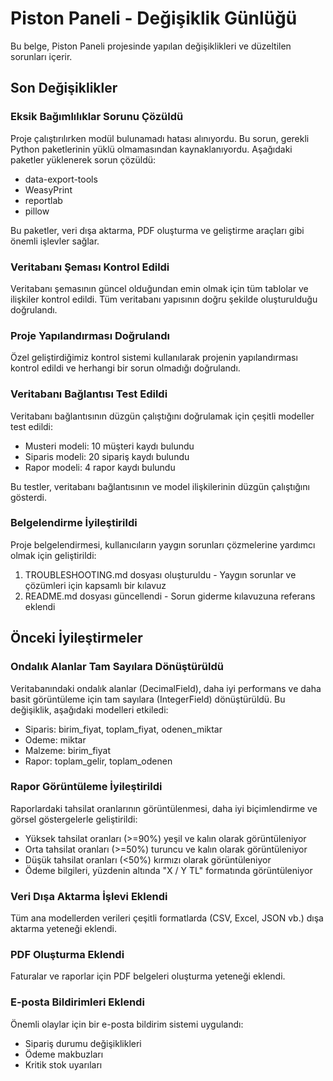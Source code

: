 # Piston Paneli - Değişiklik Günlüğü

Bu belge, Piston Paneli projesinde yapılan değişiklikleri ve düzeltilen sorunları içerir.

## Son Değişiklikler

### Eksik Bağımlılıklar Sorunu Çözüldü

Proje çalıştırılırken modül bulunamadı hatası alınıyordu. Bu sorun, gerekli Python paketlerinin yüklü olmamasından kaynaklanıyordu. Aşağıdaki paketler yüklenerek sorun çözüldü:

- data-export-tools
- WeasyPrint
- reportlab
- pillow

Bu paketler, veri dışa aktarma, PDF oluşturma ve geliştirme araçları gibi önemli işlevler sağlar.

### Veritabanı Şeması Kontrol Edildi

Veritabanı şemasının güncel olduğundan emin olmak için tüm tablolar ve ilişkiler kontrol edildi. Tüm veritabanı yapısının doğru şekilde oluşturulduğu doğrulandı.

### Proje Yapılandırması Doğrulandı

Özel geliştirdiğimiz kontrol sistemi kullanılarak projenin yapılandırması kontrol edildi ve herhangi bir sorun olmadığı doğrulandı.

### Veritabanı Bağlantısı Test Edildi

Veritabanı bağlantısının düzgün çalıştığını doğrulamak için çeşitli modeller test edildi:

- Musteri modeli: 10 müşteri kaydı bulundu
- Siparis modeli: 20 sipariş kaydı bulundu
- Rapor modeli: 4 rapor kaydı bulundu

Bu testler, veritabanı bağlantısının ve model ilişkilerinin düzgün çalıştığını gösterdi.

### Belgelendirme İyileştirildi

Proje belgelendirmesi, kullanıcıların yaygın sorunları çözmelerine yardımcı olmak için geliştirildi:

1. TROUBLESHOOTING.md dosyası oluşturuldu - Yaygın sorunlar ve çözümleri için kapsamlı bir kılavuz
2. README.md dosyası güncellendi - Sorun giderme kılavuzuna referans eklendi

## Önceki İyileştirmeler

### Ondalık Alanlar Tam Sayılara Dönüştürüldü

Veritabanındaki ondalık alanlar (DecimalField), daha iyi performans ve daha basit görüntüleme için tam sayılara (IntegerField) dönüştürüldü. Bu değişiklik, aşağıdaki modelleri etkiledi:

- Siparis: birim_fiyat, toplam_fiyat, odenen_miktar
- Odeme: miktar
- Malzeme: birim_fiyat
- Rapor: toplam_gelir, toplam_odenen

### Rapor Görüntüleme İyileştirildi

Raporlardaki tahsilat oranlarının görüntülenmesi, daha iyi biçimlendirme ve görsel göstergelerle geliştirildi:

- Yüksek tahsilat oranları (>=90%) yeşil ve kalın olarak görüntüleniyor
- Orta tahsilat oranları (>=50%) turuncu ve kalın olarak görüntüleniyor
- Düşük tahsilat oranları (<50%) kırmızı olarak görüntüleniyor
- Ödeme bilgileri, yüzdenin altında "X / Y TL" formatında görüntüleniyor

### Veri Dışa Aktarma İşlevi Eklendi

Tüm ana modellerden verileri çeşitli formatlarda (CSV, Excel, JSON vb.) dışa aktarma yeteneği eklendi.

### PDF Oluşturma Eklendi

Faturalar ve raporlar için PDF belgeleri oluşturma yeteneği eklendi.

### E-posta Bildirimleri Eklendi

Önemli olaylar için bir e-posta bildirim sistemi uygulandı:
- Sipariş durumu değişiklikleri
- Ödeme makbuzları
- Kritik stok uyarıları
